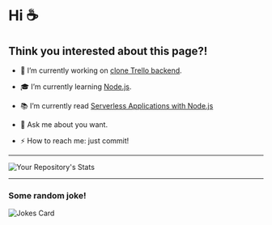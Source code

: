 # Hi  :coffee:
## Think you interested about this page?!

- :rocket: I’m currently working on [clone Trello backend](https://github.com/spaceragga/task4-typescript-basics).
- :mortar_board: I’m currently learning [Node.js](https://en.wikipedia.org/wiki/Node.js).
- :books: I’m currently read [Serverless Applications with Node.js](https://www.manning.com/books/serverless-applications-with-node-js)


- :speech_balloon: Ask me about you want.
- ⚡ How to reach me: just commit!
________________

 ![Your Repository's Stats](https://github-readme-stats.vercel.app/api?username=spaceragga&show_icons=true)
 ____________
 ### Some random joke!
 ![Jokes Card](https://readme-jokes.vercel.app/api)
 
 
<!--
**spaceragga/spaceragga** is a ✨ _special_ ✨ repository because its `README.md` (this file) appears on your GitHub profile.

Here are some ideas to get you started:

- 🔭 I’m currently working on ...
- 🌱 I’m currently learning ...
- 👯 I’m looking to collaborate on ...
- 🤔 I’m looking for help with ...
- 💬 Ask me about ...
- 📫 How to reach me: ...
- 😄 Pronouns: ...
- ⚡ Fun fact: ...
-->
